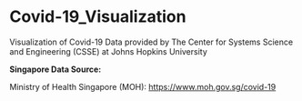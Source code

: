 # Covid-19_Visualization
Visualization of Covid-19 Data provided by The Center for Systems Science and Engineering (CSSE) at Johns Hopkins University

**Singapore Data Source:**

Ministry of Health Singapore (MOH): https://www.moh.gov.sg/covid-19